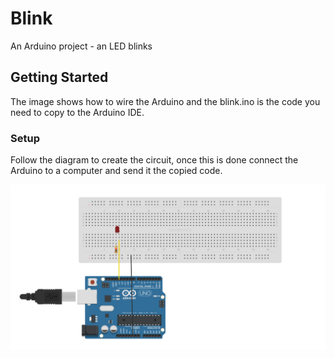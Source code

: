 # Blink

An Arduino project - an LED blinks

## Getting Started

The image shows how to wire the Arduino and the blink.ino is the code you need to copy to the Arduino IDE.

### Setup

Follow the diagram to create the circuit, once this is done connect the Arduino to a computer and send it the copied code.


![Image of Circuit](https://github.com/developdata/maker_club/blob/master/BLINK/blink.png)